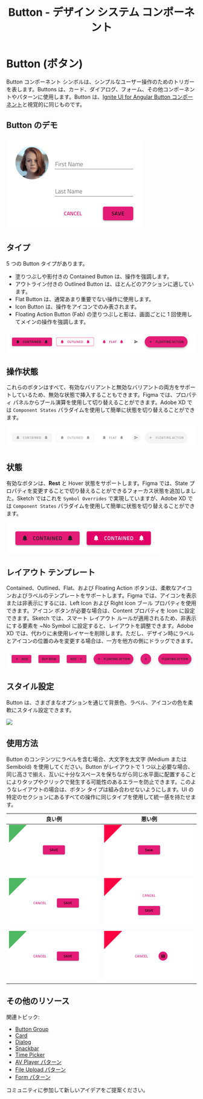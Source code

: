 ﻿---
title: Button - デザイン システム コンポーネント
_description: Button コンポーネント シンボルはシンプルなアクションを表すために使用します。
_keywords: デザイン システム, デザイン システム UX, UI キット, Sketch, Ignite UI for Angular, Sketch to Angular, Angular, Angular デザイン システム, Sketch からコードをエクスポート, Angular 用のデザイン キット, Sketch HTML, Sketch to HTML, Sketch UI キット, Figma, Figma to Angular, Figma からコードをエクスポート, Figma HTML, Figma to HTML, Figma UI キット
_language: ja
---

# Button (ボタン)

Button コンポーネント シンボルは、シンプルなユーザー操作のためのトリガーを表します。Buttons は、カード、ダイアログ、フォーム、その他コンポーネントやパターンに使用します。Button は、[Ignite UI for Angular Button コンポーネント](https://jp.infragistics.com/products/ignite-ui-angular/angular/components/button.html)と視覚的に同じものです。

## Button のデモ

<img class="responsive-img" src="../images/button_demo.png" srcset="../images/button_demo@2x.png 2x" />

## タイプ

5 つの Button タイプがあります。

- 塗りつぶしや影付きの Contained Button は、操作を強調します。
- アウトライン付きの Outlined Button は、ほとんどのアクションに適しています。
- Flat Button は、通常あまり重要でない操作に使用します。
- Icon Button は、操作をアイコンでのみ表されます。
- Floating Action Button (Fab) の塗りつぶしと影は、画面ごとに 1 回使用してメインの操作を強調します。

<img class="responsive-img" src="../images/button_types.png" srcset="../images/button_types@2x.png 2x" />

## 操作状態

これらのボタンはすべて、有効なバリアントと無効なバリアントの両方をサポートしているため、無効な状態で挿入することもできます。Figma では、プロパティ パネルからブール演算を使用して切り替えることができます。Adobe XD では `Component States` パラダイムを使用して簡単に状態を切り替えることができます。

<img class="responsive-img" src="../images/button_disabled.png" srcset="../images/button_disabled@2x.png 2x" />

## 状態

有効なボタンは、**Rest** と Hover 状態をサポートします。Figma では、State プロパティを変更することで切り替えることができるフォーカス状態を追加しました。Sketch ではこれを `Symbol Overrides` で実現していますが、Adobe XD では `Component States` パラダイムを使用して簡単に状態を切り替えることができます。

<img class="responsive-img" src="../images/button_states.png" srcset="../images/button_states@2x.png 2x" />

## レイアウト テンプレート

Contained、Outlined、Flat、および Floating Action ボタンは、柔軟なアイコンおよびラベルのテンプレートをサポートします。Figma では、アイコンを表示または非表示にするには、Left Icon および Right Icon ブール プロパティを使用できます。アイコン ボタンが必要な場合は、Content プロパティを Icon に設定できます。Sketch では、スマート レイアウト ルールが適用されるため、非表示にする要素を ~No Symbol に設定すると、レイアウトを調整できます。Adobe XD では、代わりに未使用レイヤーを削除します。ただし、デザイン時にラベルとアイコンの位置のみを変更する場合は、一方を他方の側にドラッグできます。

<img class="responsive-img" src="../images/button_templates.png" srcset="../images/button_templates@2x.png 2x" />

## スタイル設定

Button は、さまざまなオプションを通じて背景色、ラベル、アイコンの色を柔軟にスタイル設定できます。

<img class="responsive-img" src="../images/button_styling.png" srcset="../images/button_styling@2x.png 2x" />

## 使用方法

Button のコンテンツにラベルを含む場合、大文字を太文字 (Medium または Semibold) を使用してください。Button がレイアウトで 1 つ以上必要な場合、同じ高さで揃え、互いに十分なスペースを保ちながら同じ水平面に配置することによりタップやクリックで発生する可能性のあるエラーを防止できます。このようなレイアウトの場合は、ボタン タイプは組み合わせないようにします。UI の特定のセクションにあるすべての操作に同じタイプを使用して統一感を持たせます。

| 良い例                                                                         | 悪い例                                                                             |
| ------------------------------------------------------------------------------ | ---------------------------------------------------------------------------------- |
| <img class="responsive-img" src="../images/button_do1.png" srcset="../images/button_do1@2x.png 2x" /> | <img class="responsive-img" src="../images/button_dont1.png" srcset="../images/button_dont1@2x.png 2x" /> |
| <img class="responsive-img" src="../images/button_do2.png" srcset="../images/button_do2@2x.png 2x" /> | <img class="responsive-img" src="../images/button_dont2.png" srcset="../images/button_dont2@2x.png 2x" /> |
| <img class="responsive-img" src="../images/button_do3.png" srcset="../images/button_do3@2x.png 2x" /> | <img class="responsive-img" src="../images/button_dont3.png" srcset="../images/button_dont3@2x.png 2x" /> |

## その他のリソース

関連トピック:

- [Button Group](button-group.md)
- [Card](card.md)
- [Dialog](dialog.md)
- [Snackbar](snackbar.md)
- [Time Picker](time-picker.md)
- [AV Player パターン](../patterns/av.md)
- [File Upload パターン](../patterns/file-upload.md)
- [Form パターン](../patterns/form.md)
  <div class="divider--half"></div>

コミュニティに参加して新しいアイデアをご提案ください。

